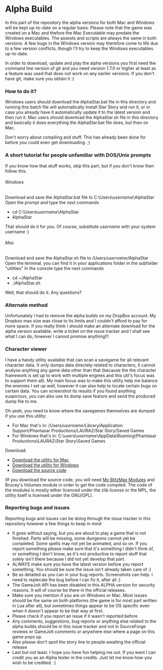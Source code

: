 # Alpha Build

In this part of the repository the alpha versions for both Mac and Windows will be kept up-to-date on a regular basis. Please note that the game was created on a Mac and thefore the Mac Executable may predate the Windows executables. The assests and scripts are always the same in both versions. A few bugs in the Windows version may therefore come to life due to a few version conflicts, though I'll try to keep the Windows executables up-to-date.


In order to download, update and play the alpha versions you first need the command line version of git and you need version 1.7.0 or higher at least as a feature was used that does not work on any earlier versions. 
If you don't have git, make sure you obtain it :)


### How to do it?
Windows users should download the AlphaStar.bat file in this directory and running this batch file will automatically install Star Story and run it, or in case you already have it automatically update it to the latest version and then run it.
Mac users should download the AlphaStar.sh file in this directory and basically it does everything the AlphaStar.bat file does, but then on Mac. 

Don't worry about compiling and stuff. This has already been done for before you could even get downloading. ;)


### A short tutorial for people unfamiliar with DOS/Unix prompts
If you know how that stuff works, skip this part, but if you don't know then follow this.

###### Windows
Download and save the AlphaStar.bat file to C:\Users\\_username_\AlphaStar
Open the prompt and type the next commands
- cd C:\Users\\_username_\AlphaStar
- AlphaStar

That should do it for you. Of course, substitute _username_ with your system username :)

###### Mac
Download and save the AlphaStar.sh file to /Users/_username_/AlphaStar
Open the terminal, you can find it in your applications folder in the subfolder "utilities"
In the console type the next commands
- cd ~/AlphaStar
- ./AlphaStar.sh


Well, that should do it. Any questions?


### Alternate method
Unfortunately I had to remove the alpha builds on my DropBox account. My Dropbox max size was close to its limits and I couldn't afford to pay for more space.
If you really think I should make an alternate download for the alpha version available, write a ticket on the issue tracker and I shall see what I can do, however I cannot promise anything!!!



### Character viewer
I have a handy utility available that can scan a savegame for all relevant character data. It only dumps data directely related to characters, it cannot analyse anything any game data other than that (because the the character framework is set up to work with multiple engines and this util's focus was to support them all).
My main focus was to make this utility help me balance the enemies I set up well, however it can also help to locate certain bugs on certain data. You can screenshot its results if you found anything suspicious, you can also use its dump save feature and send the produced dump file to me.

Oh yeah, you need to know where the savegames themselves are dumped if you use this utility:

- For Mac that's in: /Users/_username_/Library/Application Support/Phantasar Productions/LAURA2/Star Story/Saved Games
- For Windows that's in: C:\\users\\_username_\\AppData\\Roaming\\Phantasar Productions\\LAURA2\\Star Story\\Saved Games

Download:

- [Download the utility for Mac](https://www.dropbox.com/s/y9l6eabwu122dwr/RPGCharViewer_Mac.dmg?dl=0)
- [Download the utility for Windows](https://www.dropbox.com/s/rl19d6gpqixexw4/RPGCharViewer_Windows.7z?dl=0)
- [Download the source code](https://www.dropbox.com/s/v96gv1rzfcl69wf/RPGCharViewer_Source.7z?dl=0) 

(If you download the source code, you will need [My BlitzMax Modules](https://github.com/Tricky1975/TrickyMod) and Brucey's Volumes module in order to get the code compiled. 
The code of the modules is mostly either licenced under the zlib license or the MPL, the utility itself is licensed under the GNU/GPL).



### Reporting bugs and issues

Reporting bugs and issues can be doing through the issue tracker in this repository however a few things to keep in mind

- It goes without saying, but you are about to play a game that is not finished. Parts will be missing, some dungeons cannot yet be completed. Some spells may not yet be animated, and so on. If you report something please make sure that it's something I didn't think of, or something I don't know, as it's not productive to report stuff that solely isn't there because I did not yet develop that part.
- ALWAYS make sure you have the latest version before you report something. You should be sure the issue isn't already taken care of :)
- Be as detailed as you can in your bug reports. Screenshots can help. I need to replecate the bug before I can fix it, after all :)
- The GameJolt API has been disabled in this ALPHA version for security reasons. It will of course be there in the official releases.
- Make sure you mention if you are on Windows or Mac. Most issues should be the same on both platforms (the game is for most part written in Lua after all), but sometimes things appear to be OS specific even when it doesn't appear to be that way at first.
- Please check if you report an issue if it wasn't reported before
- Any comments, suggestions, bug reports or anything else related to the alpha builds should be in this issue tracker and not in SourceForge reviews or GameJolt comments or anywhere else where a page on this game pops up.
- Also please don't spoil the story line to people awaiting the official release
- Last but not least. I hope you have fun helping me out. If you want I can credit you as an Alpha tester in the credits. Just let me know how you wish to be credited. :)


